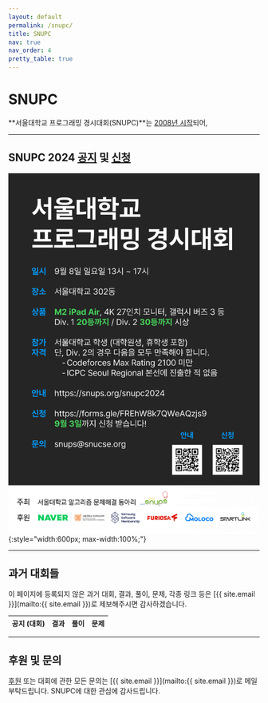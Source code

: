 ```yaml
---
layout: default
permalink: /snupc/
title: SNUPC
nav: true
nav_order: 4
pretty_table: true
---
```


# SNUPC
**서울대학교 프로그래밍 경시대회(SNUPC)**는 [2008년 시작](https://algospot.com/forum/read/139/)되어, 

---

## SNUPC 2024 [공지](/snupc2024/) 및 [신청](https://forms.gle/FREhW8k7QWeAQzjs9)
![SNUPC 2024](/assets/img/poster/snupc2024.jpg){:style="width:600px; max-width:100%;"}

---

## 과거 대회들

이 페이지에 등록되지 않은 과거 대회, 결과, 풀이, 문제, 각종 링크 등은 [{{ site.email }}](mailto:{{ site.email }})로 제보해주시면 감사하겠습니다.

<table id="table-snupc" data-toggle="table" data-url="{{ '/assets/json/snupc-links.json' | relative_url }}">
  <thead>
    <tr>
      <th data-field="announce" data-align="center">공지 (대회)</th>
      <th data-field="result" data-align="center">결과</th>
      <th data-field="solution" data-align="center">풀이</th>
      <th data-field="problem" data-align="center">문제</th>
    </tr>
  </thead>
</table>

<script src="https://code.jquery.com/jquery-latest.min.js"></script>
<script>
$(document).ready(function() {
  $('#table-snupc').bootstrapTable({
    columns: [{ field: 'announce', align: 'center',
      formatter: function(value, row, index) {
        let year = value ? `<a href="${value}" target="_blank">${row.year}</a>` : row.year;
        if (row.div1contest && row.div2contest) return `${year} (<a href="${row.div1contest}" target="_blank">Div1</a> <a href="${row.div2contest}" target="_blank">Div2</a>)`;
        if (row.contest) return `${year} (<a href="${row.contest}" target="_blank">대회</a>)`;
        return year;
      }
    }, { field: 'result', align: 'center',
      formatter: function(value, row, index) {
        if (value) return `<a href="${value}" target="_blank">결과</a>`;
        if (row.div1result && row.div2result) return `<a href="${row.div1result}" target="_blank">Div1</a> <a href="${row.div2result}" target="_blank">Div2</a>`;
        return '';
      }
    }, { field: 'solution', align: 'center',
      formatter: function(value, row, index) {
        return value ? `<a href="${value}" target="_blank">풀이</a>` : '';
      }
    }, { field: 'problem', align: 'center',
      formatter: function(value, row, index) {
        return value ? `<a href="${value}" target="_blank">문제</a>` : '';
      }
    }]
  });
});
</script>

---

## 후원 및 문의
[후원](/sponsor/) 또는 대회에 관한 모든 문의는 [{{ site.email }}](mailto:{{ site.email }})로 메일 부탁드립니다. SNUPC에 대한 관심에 감사드립니다.
